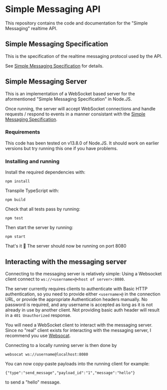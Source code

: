 # Simple Messaging API
This repository contains the code and documentation for the "Simple Messaging" realtime API.

## Simple Messaging Specification
This is the specification of the realtime messaging protocol used by the API. 

See [Simple Messaging Specification](./spec.md) for details.

## Simple Messaging Server
This is an implementation of a WebSocket based server for the aformentioned "Simple Messaging Specification" in Node.JS.

Once running, the server will accept WebSocket connections and handle requests / respond to events in a manner consistant with the [Simple Messaging Specification](./spec.md).

### Requirements
This code has been tested on v13.8.0 of Node.JS. It should work on earlier versions but try running this one if you have problems.

### Installing and running

Install the required dependencies with:
```
npm install
```

Transpile TypeScript with:
```
npm build
```

Check that all tests pass by running:
```
npm test
```

Then start the server by running:
```
npm start
```

That's it 🎉 The server should now be running on port 8080

## Interacting with the messaging server

Connecting to the messaging server is relatively simple: Using a Websocket client connect to `ws://<username>@<host of server>:8080`.

The server currently requires clients to authenticate with Basic HTTP authentication, so you need to provide either `<username>@` in the connection URL, or provide the appropriate Authentication headers manually. No password is required, and any username is accepted as long as it is not already in use by another client. Not providing basic auth header will result in a `401 Unauthorized` response.

You will need a WebSocket client to interact with the messaging server. Since no "real" client exists for interacting with the messaging server, I recommend you use [Websocat](https://github.com/vi/websocat).

Connecting to a locally running server is then done by 
```
websocat ws://username@localhost:8080
```

You can now copy-paste payloads into the running client for example:
```
{"type":"send_message","payload_id":"1","message":"hello"}
```
to send a "hello" message.